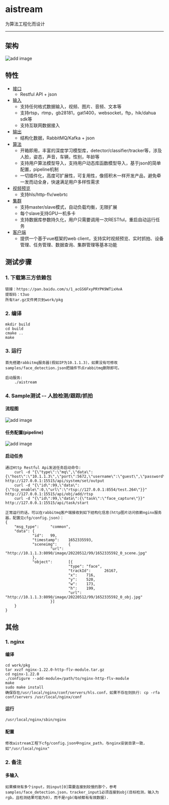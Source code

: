 # aistream
为算法工程化而设计
****

## 架构
![add image](doc/img/architecture.png)

## 特性
* [接口](#文本)
    * Restful API + json
* [输入](#文本)
    * 支持任何格式数据输入，视频、图片、音频、文本等
    * 支持rtsp，rtmp，gb28181，gat1400，websocket，ftp，hik/dahua sdk等
    * 支持互联网数据接入
* [输出](#文本)
    * 结构化数据，RabbitMQ/Kafka + json
* [算法](#文本)
    * 开箱即用，丰富的深度学习模型库，detector/classifier/tracker等，涉及人脸，姿态，声音，车辆，性别，年龄等
    * 支持用户算法模型导入，支持用户动态库函数模型导入，基于json的简单配置，pipeline机制
    * 一切插件化，高度可扩展性，可复用性，像搭积木一样开发产品，避免牵一发而动全身，快速满足用户多样性需求
* [视频预览](#文本)
    * 支持hls/http-flv/webrtc
* [集群](#文本)
    * 支持master/slave模式，自动负载均衡，无限扩展
    * 每个slave支持GPU一机多卡
    * 支持数据库参数持久化，用户只需要调用一次RESTful，重启自动运行任务
* [客户端](#文本)
    * 提供一个基于vue框架的web client，支持实时视频预览、实时抓拍、设备管理、任务管理、数据查询、集群管理等基本功能

## 测试步骤
### 1. 下载第三方依赖包
    链接：https://pan.baidu.com/s/1_acGS6FxyPRYPK9WTixHvA
    提取码：t3uo
    所有tar.gz文件拷贝到work/pkg
### 2. 编译
    mkdir build
    cd build
    cmake ..
    make
### 3. 运行
    首先搭建rabbitmq服务器(假如IP为10.1.1.3)，如果没有可修改samples/face_detection.json把插件节点rabbitmq删除即可。

    启动服务: 
        ./aistream
### 4. Sample测试 -- 人脸检测/跟踪/抓拍
#### 流程图
![add image](doc/img/face_capture_diagram.png)
#### 任务配置(pipeline)
![add image](doc/img/face_capture_json.png)
#### 启动任务
    通过Http Restful Api发送任务启动命令:
        curl -d "{\"type\":\"mq\",\"data\":{\"host\":\"10.1.1.3\",\"port\":5672,\"username\":\"guest\",\"password\":\"guest\",\"exchange\":\"amq.direct\",\"routingkey\":\"\"}}" http://127.0.0.1:15515/api/system/set/output
        curl -d "{\"id\":99,\"data\":{\"tcp_enable\":0,\"url\":\"rtsp://127.0.0.1:8554/test.264\"}}" http://127.0.0.1:15515/api/obj/add/rtsp
        curl -d "{\"id\":99,\"data\":{\"task\":\"face_capture\"}}" http://127.0.0.1:15515/api/task/start

    正常运行的话，可以在rabbitmq客户端接收到如下结构化信息(http图片访问依赖nginx服务器，配置见cfg/config.json)：
    {
        "msg_type":     "common",
        "data": {
                "id":   99,
                "timestamp":    1652335593,
                "sceneimg":     {
                        "url":  "http://10.1.1.3:8090/image/20220512/99/1652335592_0_scene.jpg"
                },
                "object":       [{
                                "type": "face",
                                "trackId":      26167,
                                "x":    716,
                                "y":    520,
                                "w":    173,
                                "h":    199,
                                "url":  "http://10.1.1.3:8090/image/20220512/99/1652335592_0_obj.jpg"
                        }]
        }
    }

## 其他
### 1. nginx
#### 编译
    cd work/pkg
    tar xvzf nginx-1.22.0-http-flv-module.tar.gz
    cd nginx-1.22.0
    ./configure --add-module=/path/to/nginx-http-flv-module
    make
    sudo make install
    确保存在/usr/local/nginx/conf/servers/hls.conf，如果不存在则执行: cp -rfa conf/servers /usr/local/nginx/conf
#### 运行
    /usr/local/nginx/sbin/nginx
#### 配置
    修改aistream工程下cfg/config.json中nginx_path，与nginx安装目录一致，如"/usr/local/nginx"
### 2. 备注
#### 多输入
    如果模块有多个input，则input[0]需要连接到较慢的那个，参考samples/face_detection.json，tracker_input1必须连接到obj(目标检测，输入为rgb，且检测结果可能为0)，而不是rgb(每帧都有有效数据).
    

